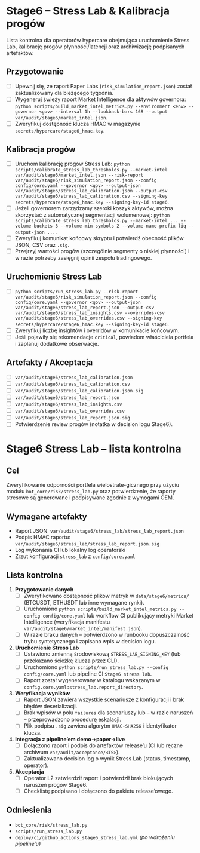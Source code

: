 # Stage6 – Stress Lab & Kalibracja progów

Lista kontrolna dla operatorów hypercare obejmująca uruchomienie Stress Lab,
kalibrację progów płynności/latencji oraz archiwizację podpisanych artefaktów.

## Przygotowanie
- [ ] Upewnij się, że raport Paper Labs (`risk_simulation_report.json`) został
      zaktualizowany dla bieżącego tygodnia.
- [ ] Wygeneruj świeży raport Market Intelligence dla aktywów governora:
      `python scripts/build_market_intel_metrics.py --environment <env> --governor <gov> --interval 1h --lookback-bars 168 --output var/audit/stage6/market_intel.json`.
- [ ] Zweryfikuj dostępność klucza HMAC w magazynie `secrets/hypercare/stage6_hmac.key`.

## Kalibracja progów
- [ ] Uruchom kalibrację progów Stress Lab:
      `python scripts/calibrate_stress_lab_thresholds.py --market-intel var/audit/stage6/market_intel.json --risk-report var/audit/stage6/risk_simulation_report.json --config config/core.yaml --governor <gov> --output-json var/audit/stage6/stress_lab_calibration.json --output-csv var/audit/stage6/stress_lab_calibration.csv --signing-key secrets/hypercare/stage6_hmac.key --signing-key-id stage6`.
- [ ] Jeżeli governorem zarządzamy szeroki koszyk aktywów, można skorzystać z
      automatycznej segmentacji wolumenowej:
      `python scripts/calibrate_stress_lab_thresholds.py --market-intel ... --volume-buckets 3 --volume-min-symbols 2 --volume-name-prefix liq --output-json ...`.
- [ ] Zweryfikuj komunikat końcowy skryptu i potwierdź obecność plików JSON, CSV
      oraz `.sig`.
- [ ] Przejrzyj wartości progów (szczególnie segmenty o niskiej płynności) i
      w razie potrzeby zasięgnij opinii zespołu tradingowego.

## Uruchomienie Stress Lab
- [ ] `python scripts/run_stress_lab.py --risk-report var/audit/stage6/risk_simulation_report.json --config config/core.yaml --governor <gov> --output-json var/audit/stage6/stress_lab_report.json --output-csv var/audit/stage6/stress_lab_insights.csv --overrides-csv var/audit/stage6/stress_lab_overrides.csv --signing-key secrets/hypercare/stage6_hmac.key --signing-key-id stage6`.
- [ ] Zweryfikuj liczbę insightów i overridów w komunikacie końcowym.
- [ ] Jeśli pojawiły się rekomendacje `critical`, powiadom właściciela portfela i
      zaplanuj dodatkowe obserwacje.

## Artefakty / Akceptacja
- [ ] `var/audit/stage6/stress_lab_calibration.json`
- [ ] `var/audit/stage6/stress_lab_calibration.csv`
- [ ] `var/audit/stage6/stress_lab_calibration.json.sig`
- [ ] `var/audit/stage6/stress_lab_report.json`
- [ ] `var/audit/stage6/stress_lab_insights.csv`
- [ ] `var/audit/stage6/stress_lab_overrides.csv`
- [ ] `var/audit/stage6/stress_lab_report.json.sig`
- [ ] Potwierdzenie review progów (notatka w decision logu Stage6).
# Stage6 Stress Lab – lista kontrolna

## Cel
Zweryfikowanie odporności portfela wielostrate-gicznego przy użyciu modułu `bot_core/risk/stress_lab.py` oraz potwierdzenie, że raporty stresowe są generowane i podpisywane zgodnie z wymogami OEM.

## Wymagane artefakty
- Raport JSON: `var/audit/stage6/stress_lab/stress_lab_report.json`
- Podpis HMAC raportu: `var/audit/stage6/stress_lab/stress_lab_report.json.sig`
- Log wykonania CI lub lokalny log operatorski
- Zrzut konfiguracji `stress_lab` z `config/core.yaml`

## Lista kontrolna
1. **Przygotowanie danych**
   - [ ] Zweryfikowano dostępność plików metryk w `data/stage6/metrics/` (BTCUSDT, ETHUSDT lub inne wymagane rynki).
   - [ ] Uruchomiono `python scripts/build_market_intel_metrics.py --config config/core.yaml` lub workflow CI publikujący metryki
         Market Intelligence (weryfikacja manifestu `var/audit/stage6/market_intel/manifest.json`).
   - [ ] W razie braku danych – potwierdzono w runbooku dopuszczalność trybu syntetycznego i zapisano wpis w decision logu.
2. **Uruchomienie Stress Lab**
   - [ ] Ustawiono zmienną środowiskową `STRESS_LAB_SIGNING_KEY` (lub przekazano ścieżkę klucza przez CLI).
   - [ ] Uruchomiono `python scripts/run_stress_lab.py --config config/core.yaml` lub pipeline CI `Stage6 stress lab`.
   - [ ] Raport został wygenerowany w katalogu wskazanym w `config.core.yaml:stress_lab.report_directory`.
3. **Weryfikacja wyników**
   - [ ] Raport JSON zawiera wszystkie scenariusze z konfiguracji i brak błędów deserializacji.
   - [ ] Brak wpisów w polu `failures` dla scenariuszy lub – w razie naruszeń – przeprowadzono procedurę eskalacji.
   - [ ] Plik podpisu `.sig` zawiera algorytm `HMAC-SHA256` i identyfikator klucza.
4. **Integracja z pipeline’em demo→paper→live**
   - [ ] Dołączono raport i podpis do artefaktów release’u (CI lub ręczne archiwum `var/audit/acceptance/<TS>`).
   - [ ] Zaktualizowano decision log o wynik Stress Lab (status, timestamp, operator).
5. **Akceptacja**
   - [ ] Operator L2 zatwierdził raport i potwierdził brak blokujących naruszeń progów Stage6.
   - [ ] Checklistę podpisano i dołączono do pakietu release’owego.

## Odniesienia
- `bot_core/risk/stress_lab.py`
- `scripts/run_stress_lab.py`
- `deploy/ci/github_actions_stage6_stress_lab.yml` *(po wdrożeniu pipeline’u)*
